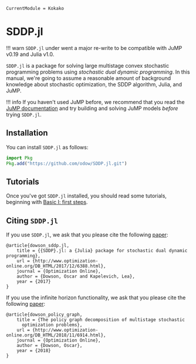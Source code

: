 ```@meta
CurrentModule = Kokako
```

# SDDP.jl

!!! warn
    `SDDP.jl` under went a major re-write to be compatible with JuMP v0.19 and
    Julia v1.0.

`SDDP.jl` is a package for solving large multistage convex stochastic
programming problems using *stochastic dual dynamic programming*. In this
manual, we're going to assume a reasonable amount of background knowledge about
stochastic optimization, the SDDP algorithm, Julia, and JuMP.

!!! info
    If you haven't used JuMP before, we recommend that you read the
    [JuMP documentation](http://www.juliaopt.org/JuMP.jl/latest/) and try
    building and solving JuMP models _before_ trying `SDDP.jl`.

## Installation

You can install `SDDP.jl` as follows:

```julia
import Pkg
Pkg.add("https://github.com/odow/SDDP.jl.git")
```

## Tutorials

Once you've got `SDDP.jl` installed, you should read some tutorials, beginning
with [Basic I: first steps](@ref).

## Citing `SDDP.jl`

If you use `SDDP.jl`, we ask that you please cite the following
[paper](http://www.optimization-online.org/DB_FILE/2017/12/6388.pdf):
```
@article{dowson_sddp.jl,
	title = {{SDDP}.jl: a {Julia} package for stochastic dual dynamic programming},
	url = {http://www.optimization-online.org/DB_HTML/2017/12/6388.html},
	journal = {Optimization Online},
	author = {Dowson, Oscar and Kapelevich, Lea},
	year = {2017}
}
```

If you use the infinite horizon functionality, we ask that you please cite the
following [paper](http://www.optimization-online.org/DB_HTML/2018/11/6914.html):
```
@article{dowson_policy_graph,
	title = {The policy graph decomposition of multistage stochastic
      optimization problems},
	url = {http://www.optimization-online.org/DB_HTML/2018/11/6914.html},
	journal = {Optimization Online},
	author = {Dowson, Oscar},
	year = {2018}
}
```
